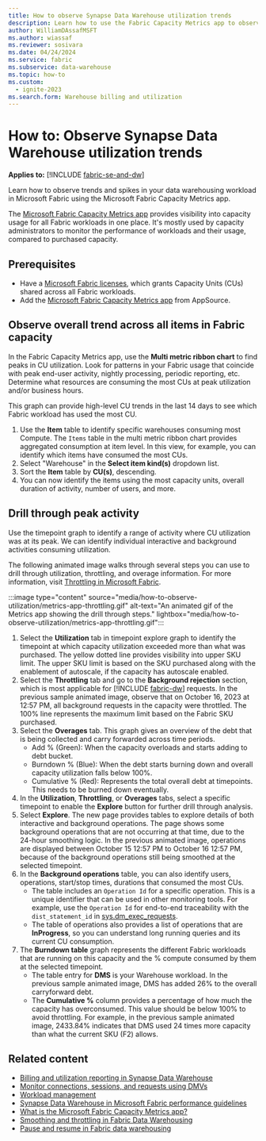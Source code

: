 ```yaml
---
title: How to observe Synapse Data Warehouse utilization trends
description: Learn how to use the Fabric Capacity Metrics app to observe Microsoft Fabric Synapse Data Warehouse utilization trends.
author: WilliamDAssafMSFT
ms.author: wiassaf
ms.reviewer: sosivara
ms.date: 04/24/2024
ms.service: fabric
ms.subservice: data-warehouse
ms.topic: how-to
ms.custom:
  - ignite-2023
ms.search.form: Warehouse billing and utilization
---
```


# How to: Observe Synapse Data Warehouse utilization trends

**Applies to:** [!INCLUDE [fabric-se-and-dw](includes/applies-to-version/fabric-se-and-dw.md)]

Learn how to observe trends and spikes in your data warehousing workload in Microsoft Fabric using the Microsoft Fabric Capacity Metrics app. 

The [Microsoft Fabric Capacity Metrics app](../enterprise/metrics-app.md) provides visibility into capacity usage for all Fabric workloads in one place. It's mostly used by capacity administrators to monitor the performance of workloads and their usage, compared to purchased capacity.  

## Prerequisites

- Have a [Microsoft Fabric licenses](../enterprise/licenses.md), which grants Capacity Units (CUs) shared across all Fabric workloads.
- Add the [Microsoft Fabric Capacity Metrics app](../enterprise/metrics-app.md) from AppSource.

## Observe overall trend across all items in Fabric capacity

In the Fabric Capacity Metrics app, use the **Multi metric ribbon chart** to find peaks in CU utilization. Look for patterns in your Fabric usage that coincide with peak end-user activity, nightly processing, periodic reporting, etc. Determine what resources are consuming the most CUs at peak utilization and/or business hours.

This graph can provide high-level CU trends in the last 14 days to see which Fabric workload has used the most CU.

1. Use the **Item** table to identify specific warehouses consuming most Compute. The `Items` table in the multi metric ribbon chart provides aggregated consumption at item level. In this view, for example, you can identify which items have consumed the most CUs.
1. Select "Warehouse" in the **Select item kind(s)** dropdown list.
1. Sort the **Item** table by **CU(s)**, descending.
1. You can now identify the items using the most capacity units, overall duration of activity, number of users, and more.

## Drill through peak activity

Use the timepoint graph to identify a range of activity where CU utilization was at its peak. We can identify individual interactive and background activities consuming utilization.

The following animated image walks through several steps you can use to drill through utilization, throttling, and overage information. For more information, visit [Throttling in Microsoft Fabric](../enterprise/throttling.md).

:::image type="content" source="media/how-to-observe-utilization/metrics-app-throttling.gif" alt-text="An animated gif of the Metrics app showing the drill through steps." lightbox="media/how-to-observe-utilization/metrics-app-throttling.gif":::

1. Select the **Utilization** tab in timepoint explore graph to identify the timepoint at which capacity utilization exceeded more than what was purchased. The yellow dotted line provides visibility into upper SKU limit. The upper SKU limit is based on the SKU purchased along with the enablement of autoscale, if the capacity has autoscale enabled.
1. Select the **Throttling** tab and go to the **Background rejection** section, which is most applicable for [!INCLUDE [fabric-dw](includes/fabric-dw.md)] requests. In the previous sample animated image, observe that on October 16, 2023 at 12:57 PM, all background requests in the capacity were throttled. The 100% line represents the maximum limit based on the Fabric SKU purchased.
1. Select the **Overages** tab. This graph gives an overview of the debt that is being collected and carry forwarded across time periods.
    - Add % (Green): When the capacity overloads and starts adding to debt bucket.
    - Burndown % (Blue): When the debt starts burning down and overall capacity utilization falls below 100%.
    - Cumulative % (Red): Represents the total overall debt at timepoints. This needs to be burned down eventually.
1. In the **Utilization**, **Throttling**, or **Overages** tabs, select a specific timepoint to enable the **Explore** button for further drill through analysis. 
1. Select **Explore**. The new page provides tables to explore details of both interactive and background operations. The page shows some background operations that are not occurring at that time, due to the 24-hour smoothing logic. In the previous animated image, operations are displayed between October 15 12:57 PM to October 16 12:57 PM, because of the background operations still being smoothed at the selected timepoint.
1. In the **Background operations** table, you can also identify users, operations, start/stop times, durations that consumed the most CUs.
    - The table includes an `Operation Id` for a specific operation. This is a unique identifier that can be used in other monitoring tools. For example, use the `Operation Id` for end-to-end traceability with the `dist_statement_id` in [sys.dm_exec_requests](/sql/relational-databases/system-dynamic-management-views/sys-dm-exec-requests-transact-sql?view=fabric&preserve-view=true).
    - The table of operations also provides a list of operations that are **InProgress**, so you can understand long running queries and its current CU consumption.
1. The **Burndown table** graph represents the different Fabric workloads that are running on this capacity and the % compute consumed by them at the selected timepoint. 
    - The table entry for **DMS** is your Warehouse workload. In the previous sample animated image, DMS has added 26% to the overall carryforward debt.
    - The **Cumulative %** column provides a percentage of how much the capacity has overconsumed. This value should be below 100% to avoid throttling. For example, in the previous sample animated image, 2433.84% indicates that DMS used 24 times more capacity than what the current SKU (F2) allows.

## Related content

- [Billing and utilization reporting in Synapse Data Warehouse](usage-reporting.md)
- [Monitor connections, sessions, and requests using DMVs](monitor-using-dmv.md)
- [Workload management](workload-management.md)
- [Synapse Data Warehouse in Microsoft Fabric performance guidelines](guidelines-warehouse-performance.md)
- [What is the Microsoft Fabric Capacity Metrics app?](../enterprise/metrics-app.md)
- [Smoothing and throttling in Fabric Data Warehousing](compute-capacity-smoothing-throttling.md)
- [Pause and resume in Fabric data warehousing](pause-resume.md)
